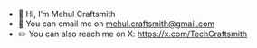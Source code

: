 - 👋 Hi, I’m Mehul Craftsmith
- :email: You can email me on mehul.craftsmith@gmail.com
- :pencil2: You can also reach me on X: https://x.com/TechCraftsmith
